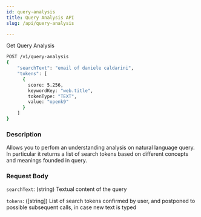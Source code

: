 ```yaml
---
id: query-analysis
title: Query Analysis API
slug: /api/query-analysis

---
```


Get Query Analysis

```bash
POST /v1/query-analysis
{
	"searchText": "email of daniele caldarini",
	"tokens": [
	  {
	    score: 5.256,
	    keywordKey: "web.title",
	    tokenType: "TEXT",
	    value: "openk9"
	  }
	]
}
```

### Description

Allows you to perfom an understanding analysis on natural language query. In particular it returns a list of
search tokens based on different concepts and meanings founded in query.

### Request Body

`searchText`: (string) Textual content of the query

`tokens`: ([string]) List of search tokens confirmed by user, and postponed to possible subsequent calls,
in case new text is typed
